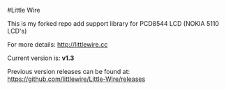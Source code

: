 #Little Wire

This is my forked repo add support library for PCD8544 LCD (NOKIA 5110 LCD's)

For more details: <http://littlewire.cc>

Current version is: **v1.3**

Previous version releases can be found at: <https://github.com/littlewire/Little-Wire/releases>


